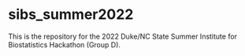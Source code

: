 # sibs_summer2022
This is the repository for the 2022 Duke/NC State Summer Institute for Biostatistics Hackathon (Group D).
